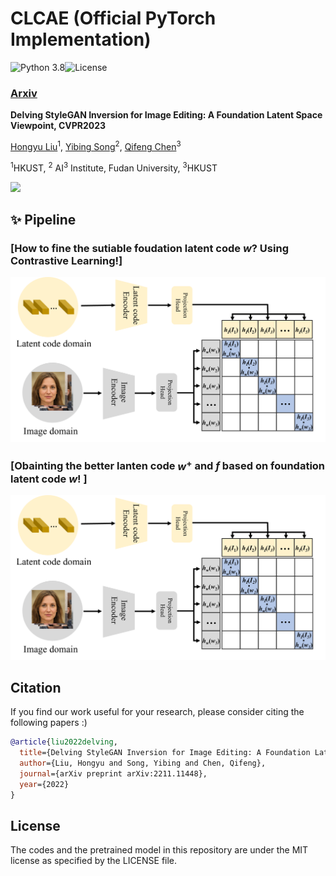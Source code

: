 # CLCAE (Official PyTorch Implementation)

![Python 3.8](https://img.shields.io/badge/python-3.8-green.svg)![License](https://img.shields.io/badge/license-MIT-yellow)


### [Arxiv](https://arxiv.org/abs/2211.11448)

**Delving StyleGAN Inversion for Image Editing: A Foundation Latent Space Viewpoint, CVPR2023**

[Hongyu Liu](https://github.com/KumapowerLIU)<sup>1</sup>,
[Yibing Song](https://ybsong00.github.io/)<sup>2</sup>,
[Qifeng Chen](https://cqf.io/)<sup>3</sup>

<sup>1</sup>HKUST, <sup>2</sup> AI$^3$ Institute, Fudan University, <sup>3</sup>HKUST

<img src='doc/teaser.png'>



## :sparkles: Pipeline

### [How to fine the sutiable foudation latent code $w$? Using Contrastive Learning!]
<img src='doc/contrastive.png'>

### [Obainting the better lanten code $w^+$ and $f$ based on foundation latent code $w$! ]
<img src='doc/contrastive.png'>


## Citation

If you find our work useful for your research, please consider citing the following papers :)

```bibtex
@article{liu2022delving,
  title={Delving StyleGAN Inversion for Image Editing: A Foundation Latent Space Viewpoint},
  author={Liu, Hongyu and Song, Yibing and Chen, Qifeng},
  journal={arXiv preprint arXiv:2211.11448},
  year={2022}
}
```


## License

The codes and the pretrained model in this repository are under the MIT license as specified by the LICENSE file.